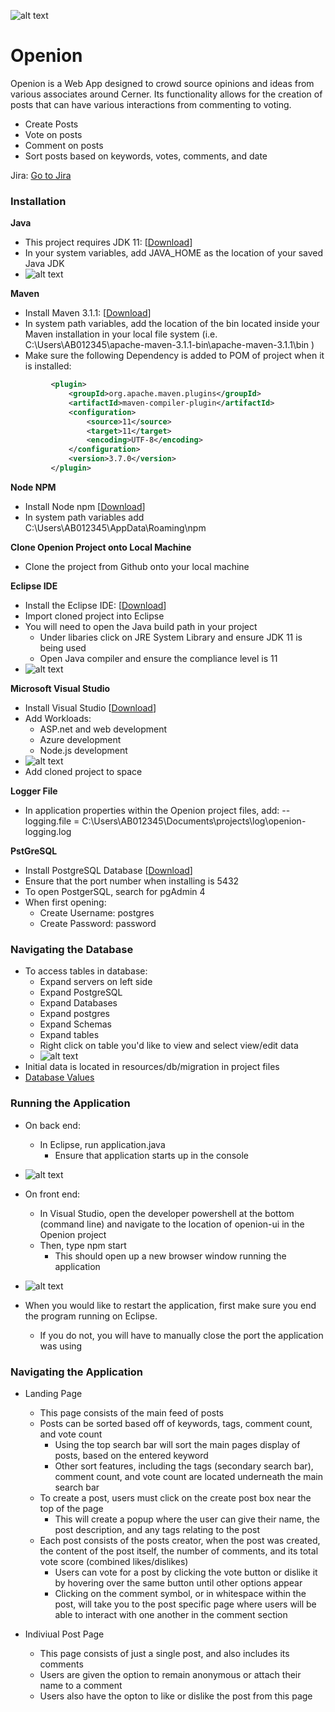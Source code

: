 
![alt text](https://github.com/illwill3314/practice/blob/master/common/images/cerner.png "Logo Title Text 1")

# Openion

Openion is a Web App designed to crowd source opinions and ideas from various associates around Cerner. Its functionality allows for the creation of posts that can have various interactions from commenting to voting.
  - Create Posts 
  - Vote on posts
  - Comment on posts
  - Sort posts based on keywords, votes, comments, and date

Jira: [Go to Jira](https://jira2.cerner.com/browse/ACADEM-54613 "Openion Jira")

### Installation
**Java**
 - This project requires JDK 11: [[Download](https://www.oracle.com/java/technologies/javase-jdk11-downloads.html "Java Download")]
- In your system variables, add JAVA_HOME as the location of your saved Java JDK
- ![alt text](https://github.com/illwill3314/practice/blob/master/common/images/Environmental_Variables.png "JAVE_HOME")


**Maven**
   - Install Maven 3.1.1: [[Download](https://archive.apache.org/dist/maven/maven-3/ "Maven Download")]
   - In system path variables, add the location of the bin located inside your Maven installation in your local file system (i.e. C:\Users\AB012345\apache-maven-3.1.1-bin\apache-maven-3.1.1\bin )
   - Make sure the following Dependency is added to POM of project when it is installed:
   ```xml
            <plugin>
                <groupId>org.apache.maven.plugins</groupId>
                <artifactId>maven-compiler-plugin</artifactId>
                <configuration>
                    <source>11</source>
                    <target>11</target>
                    <encoding>UTF-8</encoding>
                </configuration>
                <version>3.7.0</version>
            </plugin>
```
   
**Node NPM**
   - Install Node npm [[Download](https://nodejs.org/en/download/ "Node NPM Download")]
   - In system path variables add C:\Users\AB012345\AppData\Roaming\npm 
   
**Clone Openion Project onto Local Machine**
   - Clone the project from Github onto your local machine

**Eclipse IDE**
   - Install the Eclipse IDE: [[Download](https://www.eclipse.org/downloads/ "Eclipse Download")]
   - Import cloned project into Eclipse 
   - You will need to open the Java build path in your project
      - Under libaries click on JRE System Library and ensure JDK 11 is being used
      - Open Java compiler and ensure the compliance level is 11
- ![alt text](https://github.com/illwill3314/practice/blob/master/common/images/Java_Build_Path.png "JAVE_HOME")

**Microsoft Visual Studio** 
   - Install Visual Studio [[Download](https://visualstudio.microsoft.com/vs/ "Visual Studios Download")]
   - Add Workloads: 
     - ASP.net and web development 
     - Azure development 
     - Node.js development
- ![alt text](https://github.com/illwill3314/practice/blob/master/common/images/Visual_Studio_Workloads.png "JAVE_HOME")
 - Add cloned project to space
   
**Logger File**
   - In application properties within the Openion project files, add: 
      -- logging.file = C:\Users\AB012345\Documents\projects\log\openion-logging.log

**PstGreSQL**
   - Install PostgreSQL Database [[Download](https://www.enterprisedb.com/downloads/postgres-postgresql-downloads "PostgreSQL Download")]
   - Ensure that the port number when installing is 5432
   - To open PostgerSQL, search for pgAdmin 4
   - When first opening: 
      - Create Username: postgres
      - Create Password: password
 
### Navigating the Database
- To access tables in database:
   - Expand servers on left side 
   - Expand PostgreSQL 
   - Expand Databases 
   - Expand postgres 
   - Expand Schemas 
   - Expand tables 
   - Right click on table you'd like to view and select view/edit data 
   - ![alt text](https://github.com/illwill3314/practice/blob/master/common/images/Database.png "JAVE_HOME")
- Initial data is located in resources/db/migration in project files 
- [Database Values](../blob/master/LICENSE)
   
### Running the Application 
- On back end: 
   - In Eclipse, run application.java 
      - Ensure that application starts up in the console 
- ![alt text](https://github.com/illwill3314/practice/blob/master/common/images/Application_Started.png "JAVE_HOME")

- On front end: 
   - In Visual Studio, open the developer powershell at the bottom (command line) and navigate to the location of openion-ui in the Openion project
   - Then, type npm start
      - This should open up a new browser window running the application 
- ![alt text](https://github.com/illwill3314/practice/blob/master/common/images/npm_start.png "JAVE_HOME")
- When you would like to restart the application, first make sure you end the program running on Eclipse. 
   - If you do not, you will have to manually close the port the application was using  
   
### Navigating the Application 
   - Landing Page 
      - This page consists of the main feed of posts
      - Posts can be sorted based off of keywords, tags, comment count, and vote count 
         - Using the top search bar will sort the main pages display of posts, based on the entered keyword 
         - Other sort features, including the tags (secondary search bar), comment count, and vote count are located underneath the main search bar 
      - To create a post, users must click on the create post box near the top of the page
         - This will create a popup where the user can give their name, the post description, and any tags relating to the post
      - Each post consists of the posts creator, when the post was created, the content of the post itself, the number of comments, and its total vote score (combined likes/dislikes)
         - Users can vote for a post by clicking the vote button or dislike it by hovering over the same button until other options appear 
         - Clicking on the comment symbol, or in whitespace within the post, will take you to the post specific page where users will be able to interact with one another in the comment section 
         
   - Indiviual Post Page 
      - This page consists of just a single post, and also includes its comments 
      - Users are given the option to remain anonymous or attach their name to a comment 
      - Users also have the opton to like or dislike the post from this page 
